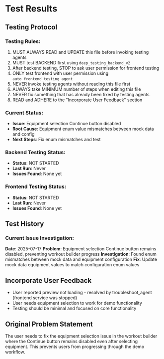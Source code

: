 # Test Results

## Testing Protocol

### Testing Rules:
1. MUST ALWAYS READ and UPDATE this file before invoking testing agents
2. MUST test BACKEND first using `deep_testing_backend_v2`
3. After backend testing, STOP to ask user permission for frontend testing
4. ONLY test frontend with user permission using `auto_frontend_testing_agent`
5. NEVER invoke testing agents without reading this file first
6. ALWAYS take MINIMUM number of steps when editing this file
7. NEVER fix something that has already been fixed by testing agents
8. READ and ADHERE to the "Incorporate User Feedback" section

### Current Status:
- **Issue**: Equipment selection Continue button disabled
- **Root Cause**: Equipment enum value mismatches between mock data and config
- **Next Steps**: Fix enum mismatches and test

### Backend Testing Status:
- **Status**: NOT STARTED
- **Last Run**: Never
- **Issues Found**: None yet

### Frontend Testing Status:
- **Status**: NOT STARTED
- **Last Run**: Never
- **Issues Found**: None yet

## Test History

### Current Issue Investigation:
**Date**: 2025-07-17
**Problem**: Equipment selection Continue button remains disabled, preventing workout builder progress
**Investigation**: Found enum mismatches between mock data and equipment configuration
**Fix**: Update mock data equipment values to match configuration enum values

## Incorporate User Feedback
- User reported preview not loading - resolved by troubleshoot_agent (frontend service was stopped)
- User needs equipment selection to work for demo functionality
- Testing should be minimal and focused on core functionality

## Original Problem Statement
The user needs to fix the equipment selection issue in the workout builder where the Continue button remains disabled even after selecting equipment. This prevents users from progressing through the demo workflow.